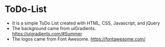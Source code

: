 # ToDo-List

- It is a simple ToDo List created with HTML, CSS, Javascript, and jQuery
- The background came from uiGradients. https://uigradients.com/#Summer
- The logos came from Font Awesome. https://fontawesome.com/
